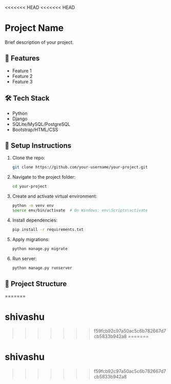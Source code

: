 <<<<<<< HEAD
<<<<<<< HEAD
# Project Name

Brief description of your project.

## 🚀 Features

- Feature 1
- Feature 2
- Feature 3

## 🛠️ Tech Stack

- Python
- Django
- SQLite/MySQL/PostgreSQL
- Bootstrap/HTML/CSS

## 🔧 Setup Instructions

1. Clone the repo:
    ```bash
    git clone https://github.com/your-username/your-project.git
    ```
2. Navigate to the project folder:
    ```bash
    cd your-project
    ```
3. Create and activate virtual environment:
    ```bash
    python -m venv env
    source env/bin/activate  # On Windows: env\Scripts\activate
    ```
4. Install dependencies:
    ```bash
    pip install -r requirements.txt
    ```
5. Apply migrations:
    ```bash
    python manage.py migrate
    ```
6. Run server:
    ```bash
    python manage.py runserver
    ```

## 📁 Project Structure

=======
# shivashu
>>>>>>> f59fcb92c97a50ac5c6b782667d7cb5833b942a8
=======
# shivashu
>>>>>>> f59fcb92c97a50ac5c6b782667d7cb5833b942a8
